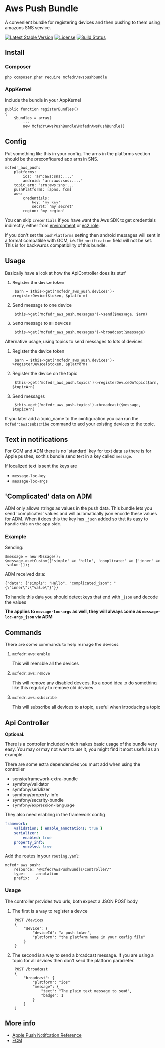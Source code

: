 # Aws Push Bundle

A convenient bundle for registering devices and then pushing to them using amazons SNS service.

[![Latest Stable Version](https://poser.pugx.org/mcfedr/awspushbundle/v/stable.png)](https://packagist.org/packages/mcfedr/awspushbundle)
[![License](https://poser.pugx.org/mcfedr/awspushbundle/license.png)](https://packagist.org/packages/mcfedr/awspushbundle)
[![Build Status](https://travis-ci.org/mcfedr/awspushbundle.svg?branch=master)](https://travis-ci.org/mcfedr/awspushbundle)

## Install

### Composer

    php composer.phar require mcfedr/awspushbundle

### AppKernel

Include the bundle in your AppKernel

    public function registerBundles()
    {
        $bundles = array(
            ...
            new Mcfedr\AwsPushBundle\McfedrAwsPushBundle()

## Config

Put something like this in your config. The arns in the platforms section should be the preconfigured app arns in SNS.

    mcfedr_aws_push:
        platforms:
            ios: 'arn:aws:sns:....'
            android: 'arn:aws:sns:....'
        topic_arn: 'arn:aws:sns:...'
        pushPlatforms: [apns, fcm]
        aws:
            credentials: 
                key: 'my key'
                secret: 'my secret'
            region: 'my region'

You can skip `credentials` if you have want the Aws SDK to get credentials indirectly, either from
[environment](https://docs.aws.amazon.com/aws-sdk-php/v3/guide/guide/credentials.html#environment-credentials) or
[ec2 role](https://docs.aws.amazon.com/aws-sdk-php/v3/guide/guide/credentials.html#using-iam-roles-for-amazon-ec2-instances).

If you don't set the `pushPlatforms` setting then android messages will sent in a format compatible with GCM, i.e.
the `notification` field will not be set. This is for backwards compatibility of this bundle.

## Usage

Basically have a look at how the ApiController does its stuff

1. Register the device token

        $arn = $this->get('mcfedr_aws_push.devices')->registerDevice($token, $platform)

1. Send message to one device

        $this->get('mcfedr_aws_push.messages')->send($message, $arn)

1. Send message to all devices

        $this->get('mcfedr_aws_push.messages')->broadcast($message)


Alternative usage, using topics to send messages to lots of devices

1. Register the device token

        $arn = $this->get('mcfedr_aws_push.devices')->registerDevice($token, $platform)

1. Register the device on the topic

        $this->get('mcfedr_aws_push.topics')->registerDeviceOnTopic($arn, $topicArn)

1. Send messages

        $this->get('mcfedr_aws_push.topics')->broadcast($message, $topicArn)

If you later add a topic_name to the configuration you can run the `mcfedr:aws:subscribe` command to add your existing
devices to the topic.

## Text in notifications

For GCM and ADM there is no 'standard' key for text data as there is for Apple pushes, so this bundle send text in a key
called `message`.

If localized text is sent the keys are
* `message-loc-key`
* `message-loc-args`

## 'Complicated' data on ADM

ADM only allows strings as values in the push data. This bundle lets you send 'complicated' values and will
automatically json encode these values for ADM. When it does this the key has `_json` added so that its easy to handle
this on the app side.

### Example

Sending:

    $message = new Message();
    $message->setCustom(['simple' => 'Hello', 'complicated' => ['inner' => 'value']]);
    
ADM received data:

    {"data": {"simple": "Hello", "complicated_json": "{\"inner\":\"value\"}"}}
    
To handle this data you should detect keys that end with `_json` and decode the values

**The applies to `message-loc-args` as well, they will always come as `message-loc-args_json` via ADM**

## Commands

There are some commands to help manage the devices

1. `mcfedr:aws:enable`

    This will reenable all the devices

1. `mcfedr:aws:remove`

    This will remove any disabled devices. Its a good idea to do something like this regularly to remove old devices

1. `mcfedr:aws:subscribe`

    This will subscribe all devices to a topic, useful when introducing a topic

## Api Controller

**Optional.**

There is a controller included which makes basic usage of the bundle very easy. You may or may not want to use it,
you might find it most useful as an example.

There are some extra dependencies you must add when using the controller

- sensio/framework-extra-bundle
- symfony/validator
- symfony/serializer
- symfony/property-info
- symfony/security-bundle
- symfony/expression-language

They also need enabling in the framework config

```yaml
framework:
    validation: { enable_annotations: true }
    serializer:
        enabled: true
    property_info:
        enabled: true
```

Add the routes in your `routing.yaml`:

    mcfedr_aws_push:
        resource: "@McfedrAwsPushBundle/Controller/"
        type:     annotation
        prefix:   /

### Usage

The controller provides two urls, both expect a JSON POST body

1. The first is a way to register a device

        POST /devices
        {
            "device": {
                "deviceId": "a push token",
                "platform": "the platform name in your config file"
            }
        }

1. The second is a way to send a broadcast message. If you are using a topic for all devices then don't send the platform
parameter.

        POST /broadcast
        {
            "broadcast": {
                "platform": "ios"
                "message": {
                    "text": "The plain text message to send",
                    "badge": 1
                }
            }
        }

## More info

- [Apple Push Notifcation Reference](https://developer.apple.com/documentation/usernotifications/setting_up_a_remote_notification_server/generating_a_remote_notification)
- [FCM](https://firebase.google.com/docs/cloud-messaging/http-server-ref)
